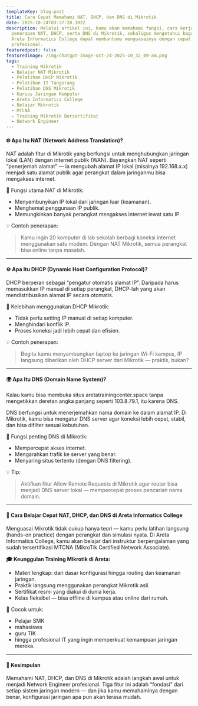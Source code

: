 ```yaml
---
templateKey: blog-post
title: Cara Cepat Memahami NAT, DHCP, dan DNS di Mikrotik
date: 2025-10-24T03:37:28.102Z
description: Melalui artikel ini, kamu akan memahami fungsi, cara kerja, dan
  penerapan NAT, DHCP, serta DNS di Mikrotik, sekaligus mengetahui bagaimana
  Areta Informatics College dapat membantumu menguasainya dengan cepat dan
  profesional.
featuredpost: false
featuredimage: /img/chatgpt-image-oct-24-2025-10_32_49-am.png
tags:
  - Training Mikrotik
  - Belajar NAT Mikrotik
  - Pelatihan DHCP Mikrotik
  - Pelatihan IT Tangerang
  - Pelatihan DNS Mikrotik
  - Kursus Jaringan Komputer
  - Areta Informatics College
  - Belajar Mikrotik
  - MTCNA
  - Training Mikrotik Bersertifikat
  - Network Engineer
---
```

#### 🌐 Apa Itu NAT (Network Address Translation)?

NAT adalah fitur di Mikrotik yang berfungsi untuk menghubungkan jaringan lokal (LAN) dengan internet publik (WAN).
Bayangkan NAT seperti “penerjemah alamat” — ia mengubah alamat IP lokal (misalnya 192.168.x.x) menjadi satu alamat publik agar perangkat dalam jaringanmu bisa mengakses internet.

🔧 Fungsi utama NAT di Mikrotik:

* Menyembunyikan IP lokal dari jaringan luar (keamanan).
* Menghemat penggunaan IP publik.
* Memungkinkan banyak perangkat mengakses internet lewat satu IP.

💡 Contoh penerapan:

> Kamu ingin 20 komputer di lab sekolah berbagi koneksi internet menggunakan satu modem. Dengan NAT Mikrotik, semua perangkat bisa online tanpa masalah.

- - -

#### ⚙️ Apa Itu DHCP (Dynamic Host Configuration Protocol)?

DHCP berperan sebagai “pengatur otomatis alamat IP”.
Daripada harus memasukkan IP manual di setiap perangkat, DHCP-lah yang akan mendistribusikan alamat IP secara otomatis.

🎯 Kelebihan menggunakan DHCP Mikrotik:

* Tidak perlu setting IP manual di setiap komputer.
* Menghindari konflik IP.
* Proses koneksi jadi lebih cepat dan efisien.

💡 Contoh penerapan:

> Begitu kamu menyambungkan laptop ke jaringan Wi-Fi kampus, IP langsung diberikan oleh DHCP server dari Mikrotik — praktis, bukan?

- - -

#### 🌍 Apa Itu DNS (Domain Name System)?

Kalau kamu bisa membuka situs aretatrainingcenter.space tanpa mengetikkan deretan angka panjang seperti 103.8.79.1, itu karena DNS.

DNS berfungsi untuk menerjemahkan nama domain ke dalam alamat IP.
Di Mikrotik, kamu bisa mengatur DNS server agar koneksi lebih cepat, stabil, dan bisa difilter sesuai kebutuhan.

🔧 Fungsi penting DNS di Mikrotik:

* Mempercepat akses internet.
* Mengarahkan trafik ke server yang benar.
* Menyaring situs tertentu (dengan DNS filtering).

💡 Tip:

> Aktifkan fitur Allow Remote Requests di Mikrotik agar router bisa menjadi DNS server lokal — mempercepat proses pencarian nama domain.

- - -

#### 🚀 Cara Belajar Cepat NAT, DHCP, dan DNS di Areta Informatics College

Menguasai Mikrotik tidak cukup hanya teori — kamu perlu latihan langsung (hands-on practice) dengan perangkat dan simulasi nyata.
Di Areta Informatics College, kamu akan belajar dari instruktur berpengalaman yang sudah tersertifikasi MTCNA (MikroTik Certified Network Associate).

**🎓 Keunggulan Training Mikrotik di Areta:**

* Materi lengkap: dari dasar konfigurasi hingga routing dan keamanan jaringan.
* Praktik langsung menggunakan perangkat Mikrotik asli.
* Sertifikat resmi yang diakui di dunia kerja.
* Kelas fleksibel — bisa offline di kampus atau online dari rumah.

📘 Cocok untuk:

* Pelajar SMK
* mahasiswa
* guru TIK
* hingga profesional IT yang ingin memperkuat kemampuan jaringan mereka.

- - -

#### 🔑 Kesimpulan

Memahami NAT, DHCP, dan DNS di Mikrotik adalah langkah awal untuk menjadi Network Engineer profesional.
Tiga fitur ini adalah “fondasi” dari setiap sistem jaringan modern — dan jika kamu memahaminya dengan benar, konfigurasi jaringan apa pun akan terasa mudah.